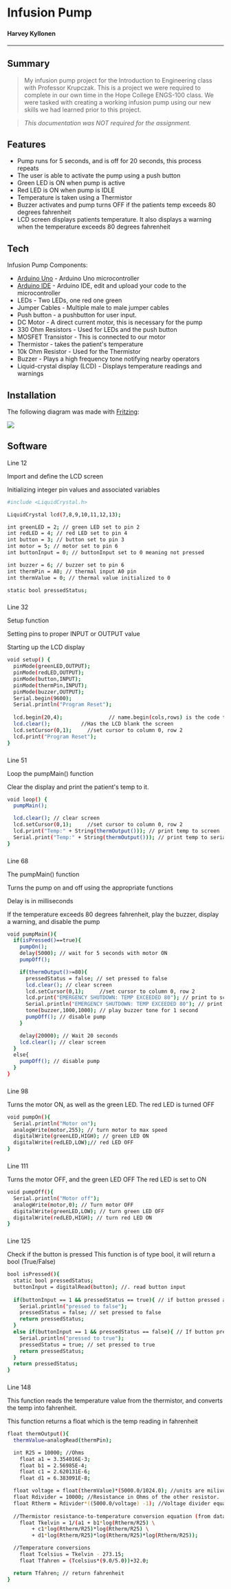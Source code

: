 # **Infusion Pump**
###
#### Harvey Kyllonen
---

## Summary
>My infusion pump project for the Introduction to Engineering class with Professor Krupczak.
>This is a project we were required to complete in our own time in the Hope College ENGS-100 class.
>We were tasked with creating a working infusion pump using our new skills we had learned prior to this project.

>*This documentation was NOT required for the assignment.*

## Features

- Pump runs for 5 seconds, and is off for 20 seconds, this process repeats
- The user is able to activate the pump using a push button
- Green LED is ON when pump is active
- Red LED is ON when pump is IDLE
- Temperature is taken using a Thermistor
- Buzzer activates and pump turns OFF if the patients temp exceeds 80 degrees fahrenheit
- LCD screen displays patients temperature. It also displays a warning when the temperature exceeds 80 degrees fahrenheit


## Tech

Infusion Pump Components:

- [Arduino Uno] - Arduino Uno microcontroller
- [Arduino IDE] - Arduino IDE, edit and upload your code to the microcontroller
- LEDs - Two LEDs, one red one green
- Jumper Cables - Multiple male to male jumper cables
- Push button - a pushbutton for user input.
- DC Motor - A direct current motor, this is necessary for the pump
- 330 Ohm Resistors - Used for LEDs and the push button
- MOSFET Transistor - This is connected to our motor
- Thermistor - takes the patient's temperature
- 10k Ohm Resistor - Used for the Thermistor
- Buzzer - Plays a high frequency tone notifying nearby operators
- Liquid-crystal display (LCD) - Displays temperature readings and warnings


## Installation

The following diagram was made with [Fritzing]:

![](Assets/Final_InfusionPump_bb.png)



## Software

Line 12

Import and define the LCD screen

Initializing integer pin values and associated variables
```sh
#include <LiquidCrystal.h>

LiquidCrystal lcd(7,8,9,10,11,12,13);

int greenLED = 2; // green LED set to pin 2
int redLED = 4; // red LED set to pin 4
int button = 3; // button set to pin 3
int motor = 5; // motor set to pin 6
int buttonInput = 0; // buttonInput set to 0 meaning not pressed

int buzzer = 6; // buzzer set to pin 6
int thermPin = A0; // thermal input A0 pin
int thermValue = 0; // thermal value initialized to 0

static bool pressedStatus;
```

###
Line 32

Setup function

Setting pins to proper INPUT or OUTPUT value

Starting up the LCD display
```sh
void setup() {
  pinMode(greenLED,OUTPUT);
  pinMode(redLED,OUTPUT);
  pinMode(button,INPUT);
  pinMode(thermPin,INPUT);
  pinMode(buzzer,OUTPUT);
  Serial.begin(9600);
  Serial.println("Program Reset"); 
  
  lcd.begin(20,4);               // name.begin(cols,rows) is the code that gives the dimensions of the LCD 
  lcd.clear();		    //Has the LCD blank the screen
  lcd.setCursor(0,1);	  //set cursor to column 0, row 2
  lcd.print("Program Reset");
}
```

###
Line 51

Loop the pumpMain() function

Clear the display and print the patient's temp to it.
```sh
void loop() {
  pumpMain();

  lcd.clear(); // clear screen
  lcd.setCursor(0,1);	  //set cursor to column 0, row 2
  lcd.print("Temp:" + String(thermOutput())); // print temp to screen
  Serial.print("Temp:" + String(thermOutput())); // print temp to serial monitor
}
```

###
Line 68

The pumpMain() function

Turns the pump on and off using the appropriate functions

Delay is in milliseconds

If the temperature exceeds 80 degrees fahrenheit, play the buzzer, display a warning, and disable the pump
```sh
void pumpMain(){
  if(isPressed()==true){
    pumpOn();
    delay(5000); // wait for 5 seconds with motor ON
    pumpOff();

    if(thermOutput()>=80){
      pressedStatus = false; // set pressed to false
      lcd.clear(); // clear screen
      lcd.setCursor(0,1);	  //set cursor to column 0, row 2
      lcd.print("EMERGENCY SHUTDOWN: TEMP EXCEEDED 80"); // print to screen
      Serial.println("EMERGENCY SHUTDOWN: TEMP EXCEEDED 80"); // print warning to user
      tone(buzzer,1000,1000); // play buzzer tone for 1 second
      pumpOff(); // disable pump
    }

    delay(20000); // Wait 20 seconds
    lcd.clear(); // clear screen
  }
  else{
    pumpOff(); // disable pump
  }
}
```

###
Line 98

Turns the motor ON, as well as the green LED.
The red LED is turned OFF

```sh
void pumpOn(){
  Serial.println("Motor on");
  analogWrite(motor,255); // turn motor to max speed
  digitalWrite(greenLED,HIGH); // green LED ON
  digitalWrite(redLED,LOW);// red LED OFF
}
```

###

Line 111

Turns the motor OFF, and the green LED OFF
The red LED is set to ON
```sh
void pumpOff(){
  Serial.println("Motor off");
  analogWrite(motor,0); // Turn motor OFF
  digitalWrite(greenLED,LOW); // turn green LED OFF
  digitalWrite(redLED,HIGH); // turn red LED ON
}
```

###
Line 125

Check if the button is pressed
This function is of type bool, it will return a bool (True/False)
```sh
bool isPressed(){
  static bool pressedStatus;
  buttonInput = digitalRead(button); //. read button input
  
  if(buttonInput == 1 && pressedStatus == true){ // if button pressed and its already been pressed before
    Serial.println("pressed to false");
    pressedStatus = false; // set pressed to false
    return pressedStatus;
  }
  else if(buttonInput == 1 && pressedStatus == false){ // If button pressed
    Serial.println("pressed to true");
    pressedStatus = true; // set pressed to true
    return pressedStatus;
  }
  return pressedStatus;
}
```

###
Line 148

This function reads the temperature value from the thermistor, and converts the temp into fahrenheit.

This function returns a float which is the temp reading in fahrenheit
```sh
float thermOutput(){
  thermValue=analogRead(thermPin);

  int R25 = 10000; //Ohms
	float a1 = 3.354016E-3;
	float b1 = 2.56985E-4;
	float c1 = 2.620131E-6;
	float d1 = 6.383091E-8;

  float voltage = float(thermValue)*(5000.0/1024.0); //units are milivolts
  float Rdivider = 10000; //Resistance in Ohms of the other resistor.
  float Rtherm = Rdivider*((5000.0/voltage) -1); //Voltage divider equation
	
  //Thermistor resistance-to-temperature conversion equation (from datasheet)
	float Tkelvin = 1/(a1 + b1*log(Rtherm/R25) \
		+ c1*log(Rtherm/R25)*log(Rtherm/R25) \
		+ d1*log(Rtherm/R25)*log(Rtherm/R25)*log(Rtherm/R25));

  //Temperature conversions
	float Tcelsius = Tkelvin - 273.15;
	float Tfahren = (Tcelsius*(9.0/5.0))+32.0;

  return Tfahren; // return fahrenheit
}
```

[//]: # (These are reference links used in the body of this note and get stripped out when the markdown processor does its job. There is no need to format nicely because it shouldn't be seen. Thanks SO - http://stackoverflow.com/questions/4823468/store-comments-in-markdown-syntax)
   [Arduino IDE]: <https://www.arduino.cc/en/software>
   [Arduino Uno]: <https://store.arduino.cc/products/arduino-uno-rev3>
   [Fritzing]: <https://fritzing.org/>